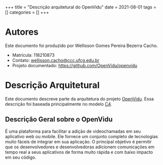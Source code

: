 +++
title = "Descrição arquitetural do OpenVidu"
date = 2021-08-01
tags = []
categories = []
+++

# Autores

Este documento foi produzido por Wellisson Gomes Pereira Bezerra Cacho.

- Matrícula: 118210873
- Contato: wellisson.cacho@ccc.ufcg.edu.br
- Projeto documentado: https://github.com/OpenVidu/openvidu

# Descrição Arquitetural

Este documento descreve parte da arquitetura do projeto [OpenVidu](https://github.com/OpenVidu/openvidu). Essa descrição foi baseada principalmente no modelo [C4](https://c4model.com/).


## Descrição Geral sobre o OpenVidu

É uma plataforma para facilitar a adição de videochamadas em seu aplicativo web ou mobile. Ele fornece um conjunto completo de tecnologias muito fáceis de integrar em sua aplicação. O principal objetivo é permitir que os desenvolvedores e desenvolvedoras adicionem comunicações em tempo real a seus aplicativos de forma muito rápida e com baixo impacto em seu código.